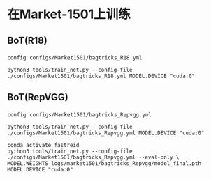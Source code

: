 # 在Market-1501上训练
## BoT(R18)

`config`: `configs/Market1501/bagtricks_R18.yml`
```
python3 tools/train_net.py --config-file ./configs/Market1501/bagtricks_R18.yml MODEL.DEVICE "cuda:0"
```

## BoT(RepVGG)

`config`: `configs/Market1501/bagtricks_Repvgg.yml`
```
python3 tools/train_net.py --config-file ./configs/Market1501/bagtricks_Repvgg.yml MODEL.DEVICE "cuda:0"
```

```
conda activate fastreid
python3 tools/train_net.py --config-file ./configs/Market1501/bagtricks_Repvgg.yml --eval-only \
MODEL.WEIGHTS logs/market1501/bagtricks_Repvgg/model_final.pth MODEL.DEVICE "cuda:0"
```